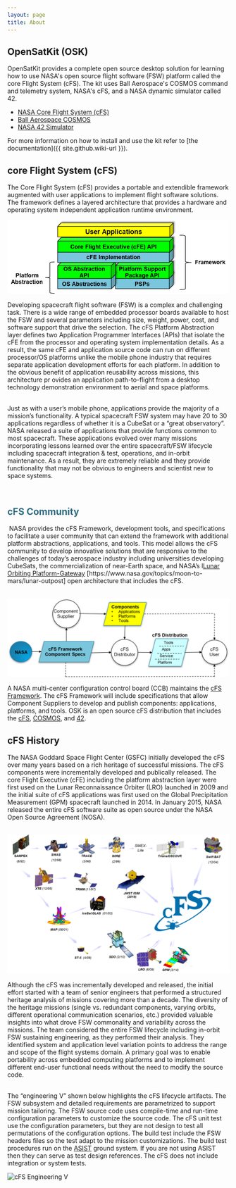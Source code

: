 ```yaml
---
layout: page
title: About
---
```


<h2>OpenSatKit (OSK)</h2>

OpenSatKit provides a complete open source desktop solution for learning how to use NASA's open source flight software (FSW) platform called the core Flight System (cFS). The kit uses Ball Aerospace's COSMOS command and telemetry system, NASA's cFS, and a NASA dynamic simulator called 42.

<ul>
  <li><a href="https://cfs.gsfc.nasa.gov/">NASA Core Flight System (cFS)</a></li>
  <li><a href="http://cosmosrb.com/">Ball Aerospace COSMOS</a></li>
  <li><a href="https://github.com/ericstoneking/42">NASA 42 Simulator</a></li>
</ul>

For more information on how to install and use the kit refer to [the documentation]({{ site.github.wiki-url }}).

<h2>core Flight System (cFS)</h2>

<p>The Core Flight System (cFS) provides a portable and extendible framework augmented with user applications to implement flight software solutions. The framework defines a layered architecture that provides a hardware and operating system independent application runtime environment.</p>
<p><img src="https://github.com/OpenSatKit/opensatkit.github.io/blob/master/img/cfs-layered-arch.png" alt="cFS Layered Architecture" /></p>
<p>Developing spacecraft flight software (FSW) is a complex and challenging task. There is a wide range of embedded processor boards available to host the FSW and several parameters including size, weight, power, cost, and software support that drive the selection. The cFS Platform Abstraction layer defines two Application Programmer Interfaces (APIs) that isolate the cFE from the processor and operating system implementation details. As a result, the same cFE and application source code can run on different processor/OS platforms unlike the mobile phone industry that requires separate application development efforts for each platform. In addition to the obvious benefit of application reusability across missions, this architecture pr ovides an application path-to-flight from a desktop technology demonstration environment to aerial and space platforms.</p>
<p><br />Just as with a user&rsquo;s mobile phone, applications provide the majority of a mission&rsquo;s functionality. A typical spacecraft FSW system may have 20 to 30 applications regardless of whether it is a CubeSat or a &ldquo;great observatory&rdquo;. NASA released a suite of applications that provide functions common to most spacecraft. These applications evolved over many missions incorporating lessons learned over the entire spacecraft/FSW lifecycle including spacecraft integration &amp; test, operations, and in-orbit maintenance. As a result, they are extremely reliable and they provide functionality that may not be obvious to engineers and scientist new to space systems.</p>
<p>&nbsp;&nbsp;</p>

<h2 style="color: #2e6c80;">cFS Community</h2>

<p>&nbsp;NASA provides the cFS Framework, development tools, and specifications to facilitate a user community that can extend the framework with additional platform abstractions, applications, and tools. This model allows the cFS community to develop innovative solutions that are responsive to the challenges of today&rsquo;s aerospace industry including universities developing CubeSats, the commercialization of near-Earth space, and NASA&rsquo;s l<a title="Lunar Orbiting Platform-Gateway" href="https://www.nasa.gov/topics/moon-to-mars/lunar-outpost" target="_blank" rel="noopener">Lunar Orbiting Platform-Gateway</a> [https://www.nasa.gov/topics/moon-to-mars/lunar-outpost] open architecture that includes the cFS.</p>
<p>&nbsp;<img src="https://github.com/OpenSatKit/opensatkit.github.io/blob/master/img/cfs-product-model.png" alt="cFS Product Model" /></p>

<p>A NASA multi-center configuration control board (CCB) maintains the <a title="cFS Framework" href="https://github.com/nasa/cFE" target="_blank" rel="noopener">cFS Framework</a>. The cFS Framework will include specifications that allow Component Suppliers to develop and publish components: applications, platforms, and tools. OSK is an open source cFS distribution that includes the <a title="core Flight System" href="https://cfs.gsfc.nasa.gov/" target="_blank" rel="noopener">cFS</a>, <a title="COSMOS" href="http://cosmosrb.com/" target="_blank" rel="noopener">COSMOS</a>, and <a title="42 Simulator" href="https://github.com/ericstoneking/42">42</a>.</p>
<h2>cFS History</h2>
<p>The NASA Goddard Space Flight Center (GSFC) initially developed the cFS over many years based on a rich heritage of successful missions. The cFS components were incrementally developed and publically released. The core Flight Executive (cFE) including the platform abstraction layer were first used on the Lunar Reconnaissance Orbiter (LRO) launched in 2009 and the initial suite of cFS applications was first used on the Global Precipitation Measurement (GPM) spacecraft launched in 2014. In January 2015, NASA released the entire cFS software suite as open source under the NASA Open Source Agreement (NOSA).</p>
<p>&nbsp;<img src="https://github.com/OpenSatKit/opensatkit.github.io/blob/master/img/cfs-heritage.png" alt="cFS Heritage" /></p>
<p>Although the cFS was incrementally developed and released, the initial effort started with a team of senior engineers that performed a structured heritage analysis of missions covering more than a decade. The diversity of the heritage missions (single vs. redundant components, varying orbits, different operational communication scenarios, etc.) provided valuable insights into what drove FSW commonality and variability across the missions. The team considered the entire FSW lifecycle including in-orbit FSW sustaining engineering, as they performed their analysis. They identified system and application level variation points to address the range and scope of the flight systems domain. A primary goal was to enable portability across embedded computing platforms and to implement different end-user functional needs without the need to modify the source code.</p>
<p><br />The &ldquo;engineering V&rdquo; shown below highlights the cFS lifecycle artifacts. The FSW subsystem and detailed requirements are parametrized to support mission tailoring. The FSW source code uses compile-time and run-time configuration parameters to customize the source code. The cFS unit test use the configuration parameters, but they are not design to test all permutations of the configuration options. The build test include the FSW headers files so the test adapt to the mission customizations. The build test procedures run on the <a title="ASIST" href="https://nasa-asist.gsfc.nasa.gov/" target="_blank" rel="noopener">ASIST</a> ground system. If you are not using ASIST then they can serve as test design references. The cFS does not include integration or system tests.</p>
<p><img src="{{ site.github.url }}/assets/img/{{ post.image.teaser }}" alt="cFS Engineering V"/></p>
<p>&nbsp;</p>
